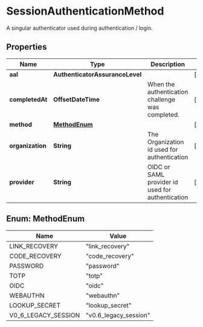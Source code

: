 

# SessionAuthenticationMethod

A singular authenticator used during authentication / login.

## Properties

| Name | Type | Description | Notes |
|------------ | ------------- | ------------- | -------------|
|**aal** | **AuthenticatorAssuranceLevel** |  |  [optional] |
|**completedAt** | **OffsetDateTime** | When the authentication challenge was completed. |  [optional] |
|**method** | [**MethodEnum**](#MethodEnum) |  |  [optional] |
|**organization** | **String** | The Organization id used for authentication |  [optional] |
|**provider** | **String** | OIDC or SAML provider id used for authentication |  [optional] |



## Enum: MethodEnum

| Name | Value |
|---- | -----|
| LINK_RECOVERY | &quot;link_recovery&quot; |
| CODE_RECOVERY | &quot;code_recovery&quot; |
| PASSWORD | &quot;password&quot; |
| TOTP | &quot;totp&quot; |
| OIDC | &quot;oidc&quot; |
| WEBAUTHN | &quot;webauthn&quot; |
| LOOKUP_SECRET | &quot;lookup_secret&quot; |
| V0_6_LEGACY_SESSION | &quot;v0.6_legacy_session&quot; |



